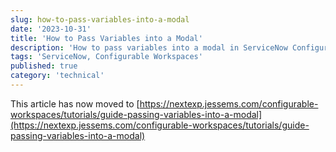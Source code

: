 ```yaml
---
slug: how-to-pass-variables-into-a-modal
date: '2023-10-31'
title: 'How to Pass Variables into a Modal'
description: 'How to pass variables into a modal in ServiceNow Configurable Workspaces'
tags: 'ServiceNow, Configurable Workspaces'
published: true
category: 'technical'
---
```


This article has now moved to [https://nextexp.jessems.com/configurable-workspaces/tutorials/guide-passing-variables-into-a-modal](https://nextexp.jessems.com/configurable-workspaces/tutorials/guide-passing-variables-into-a-modal)
